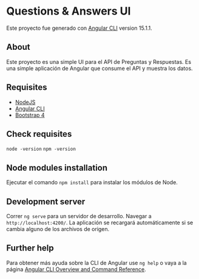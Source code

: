 # Questions & Answers UI

Este proyecto fue generado con [Angular CLI](https://github.com/angular/angular-cli) version 15.1.1.

## About

Este proyecto es una simple UI para el API de Preguntas y Respuestas. Es una simple aplicación de Angular que consume el API y muestra los datos.

## Requisites
* [NodeJS](https://nodejs.org/es/)
* [Angular CLI](https://cli.angular.io/)
* [Bootstrap 4](https://getbootstrap.com/docs/4.0/getting-started/introduction/)

## Check requisites
`node -version`
`npm -version`

## Node modules installation
Ejecutar el comando `npm install` para instalar los módulos de Node.

## Development server

Correr `ng serve` para un servidor de desarrollo. Navegar a `http://localhost:4200/`. La aplicación se recargará automáticamente si se cambia alguno de los archivos de origen.

## Further help

Para obtener más ayuda sobre la CLI de Angular use `ng help` o vaya a la página [Angular CLI Overview and Command Reference](https://angular.io/cli).


